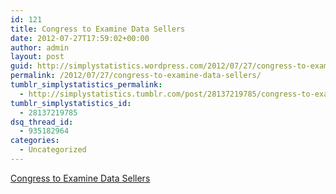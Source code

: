```yaml
---
id: 121
title: Congress to Examine Data Sellers
date: 2012-07-27T17:59:02+00:00
author: admin
layout: post
guid: http://simplystatistics.wordpress.com/2012/07/27/congress-to-examine-data-sellers
permalink: /2012/07/27/congress-to-examine-data-sellers/
tumblr_simplystatistics_permalink:
  - http://simplystatistics.tumblr.com/post/28137219785/congress-to-examine-data-sellers
tumblr_simplystatistics_id:
  - 28137219785
dsq_thread_id:
  - 935182964
categories:
  - Uncategorized
---
```

[Congress to Examine Data Sellers](http://www.nytimes.com/2012/07/25/technology/congress-opens-inquiry-into-data-brokers.html?smid=tu-share)